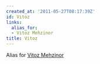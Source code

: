 ```yaml
---
created_at: '2011-05-27T08:17:39Z'
id: Vitoz
links:
  alias_for:
  - Vitoz Mehzinor
title: Vitoz
---
```


Alias for [Vitoz Mehzinor]

  [Vitoz Mehzinor]: Vitoz_Mehzinor